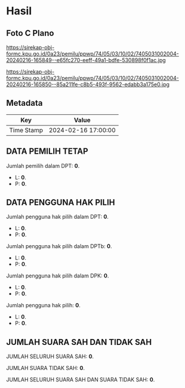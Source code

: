 # Hasil

## Foto C Plano

https://sirekap-obj-formc.kpu.go.id/0a23/pemilu/ppwp/74/05/03/10/02/7405031002004-20240216-165849--e65fc270-eeff-49a1-bdfe-530898f0f1ac.jpg

https://sirekap-obj-formc.kpu.go.id/0a23/pemilu/ppwp/74/05/03/10/02/7405031002004-20240216-165850--85a211fe-c8b5-493f-9562-edabb3a175e0.jpg


## Metadata

| Key        | Value               |
| ---------- | ------------------- |
| Time Stamp | 2024-02-16 17:00:00 |


## DATA PEMILIH TETAP

Jumlah pemilih dalam DPT: **0**.
 * L: **0**.
 * P: **0**.

## DATA PENGGUNA HAK PILIH

Jumlah pengguna hak pilih dalam DPT: **0**.
 * L: **0**.
 * P: **0**.

Jumlah pengguna hak pilih dalam DPTb: **0**.
 * L: **0**.
 * P: **0**.

Jumlah pengguna hak pilih dalam DPK: **0**.
 * L: **0**.
 * P: **0**.

Jumlah pengguna hak pilih: **0**.
 * L: **0**.
 * P: **0**.

## JUMLAH SUARA SAH DAN TIDAK SAH

JUMLAH SELURUH SUARA SAH: **0**.

JUMLAH SUARA TIDAK SAH: **0**.

JUMLAH SELURUH SUARA SAH DAN SUARA TIDAK SAH: **0**.


